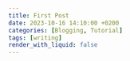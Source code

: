 ```yaml
---
title: First Post
date: 2023-10-16 14:10:00 +0200
categories: [Blogging, Tutorial]
tags: [writing]
render_with_liquid: false
---
```

